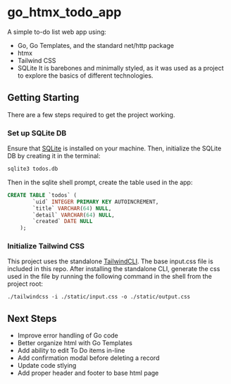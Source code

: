 # go_htmx_todo_app
A simple to-do list web app using:
- Go, Go Templates, and the standard net/http package
- htmx
- Tailwind CSS
- SQLite
It is barebones and minimally styled, as it was used as a project to explore the basics of different technologies. 
## Getting Starting
There are a few steps required to get the project working.
### Set up SQLite DB
Ensure that [SQLite](https://www.sqlite.org/quickstart.html) is installed on your machine. Then, initialize the SQLite DB by creating it in the terminal:
```bash
sqlite3 todos.db
```
Then in the sqlite shell prompt, create the table used in the app:
```sql
CREATE TABLE `todos` (
        `uid` INTEGER PRIMARY KEY AUTOINCREMENT,
        `title` VARCHAR(64) NULL,
        `detail` VARCHAR(64) NULL,
        `created` DATE NULL
    );
```
### Initialize Tailwind CSS
This project uses the standalone [TailwindCLI](https://tailwindcss.com/blog/standalone-cli). The base input.css file is included in this repo. After installing the standalone CLI, generate the css used in the file by running the following command in the shell from the project root:
```shell
./tailwindcss -i ./static/input.css -o ./static/output.css
```

## Next Steps
- Improve error handling of Go code
- Better organize html with Go Templates
- Add ability to edit To Do items in-line
- Add confirmation modal before deleting a record
- Update code stlying
- Add proper header and footer to base html page
